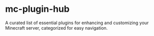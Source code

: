 # mc-plugin-hub
A curated list of essential plugins for enhancing and customizing your Minecraft server, categorized for easy navigation.
